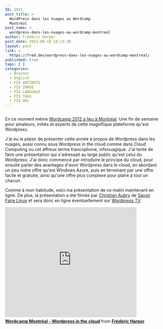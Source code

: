 ```yaml
---
ID: 2921
post_title: >
  WordPress dans les nuages au Wordcamp
  Montréal
post_name: >
  wordpress-dans-les-nuages-au-wordcamp-montreal
author: Frédéric Harper
post_date: 2012-08-18 18:13:30
layout: post
link: >
  https://fred.dev/wordpress-dans-les-nuages-au-wordcamp-montreal/
published: true
tags: [ ]
categories:
  - Brainer
  - English
  - FIX ANTIDOTE
  - FIX IMAGE
  - FIX LANGUAGE
  - FIX TAGS
  - FIX URL
---
```

<figure><img title="2a65ac68e93411e18b0122000a1e9b8c_7" src="http://fred.dev/wp-content/uploads/2012/08/2a65ac68e93411e18b0122000a1e9b8c_7.jpg" alt=""/></figure><p>En ce moment même <a href="https://2012.montreal.wordcamp.org/" target="_blank" rel="noopener noreferrer">Wordcamp 2012 a lieu à Montréal</a>. Une fin de semaine pour amateurs, initiés et experts de cette magnifique plateforme qu'est Wordpress.</p><p>J'ai eu le plaisir de présenter cette année à propos de Wordpress dans les nuages, aussi connu sous Wordpress in the cloud comme dans Cloud Computing ou cet affreux terme francophone, infonuagique. J'ai tenté de faire une présentation qui s'adressait au large public qu'est celui du Wordpress. J'ai donc commencé par introduire le principe du cloud, pour ensuite parler des avantages d'avoir Wordpress dans le cloud, en abordant un peu notre offre qu'est Windows Azure, puis en terminant par une offre facile et gratuite, ainsi qu'une offre plus complexe pour plaire à tout un chacun.</p><p>Comme à mon habitude, voici ma présentation de ce matin maintenant en ligne. De plus, la présentation a été filmée par <a href="https://christian.aubry.org/" target="_blank" rel="noopener noreferrer">Christian Aubry</a> de <a href="https://www.savoirfairelinux.com/" target="_blank" rel="noopener noreferrer">Savoir Faire Linux</a> et sera donc en ligne éventuellement sur <a href="https://wordpress.tv/" target="_blank" rel="noopener noreferrer">Wordpress TV</a>.</p><p style="text-align:center"><div class="embed rich SlideShare"><iframe src="https://www.slideshare.net/slideshow/embed_code/key/31MOiDjCef1F6z" width="427" height="356" frameborder="0" marginwidth="0" marginheight="0" scrolling="no" style="border:1px solid #CCC;border-width:1px;margin-bottom:5px;max-width:100%" allowfullscreen> </iframe><div style="margin-bottom:5px"> <strong> <a href="https://www.slideshare.net/fredericharper/wordcamp-montral-wordpress-in-the-cloud" title="Wordcamp Montréal - Wordpress in the cloud" target="_blank" rel="noopener noreferrer">Wordcamp Montréal - Wordpress in the cloud</a> </strong> from <strong><a href="https://www.slideshare.net/fredericharper" target="_blank" rel="noopener noreferrer">Frédéric Harper</a></strong></div></div></p>